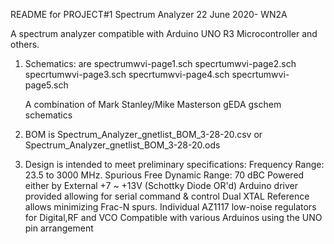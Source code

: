 README for PROJECT#1 Spectrum Analyzer 22 June 2020- WN2A

A spectrum analyzer compatible with Arduino UNO R3 Microcontroller and others.

1) Schematics: are	spectrumwvi-page1.sch
					specrtumwvi-page2.sch
					specrtumwvi-page3.sch
					specrtumwvi-page4.sch
					specrtumwvi-page5.sch
    
   A combination of Mark Stanley/Mike Masterson gEDA gschem schematics
    
2) BOM is Spectrum_Analyzer_gnetlist_BOM_3-28-20.csv or Spectrum_Analyzer_gnetlist_BOM_3-28-20.ods

3) Design is intended to meet preliminary specifications:
   Frequency Range: 23.5 to 3000 MHz.
   Spurious Free Dynamic Range: 70 dBC
   Powered either by External +7 ~ +13V (Schottky Diode OR'd)
   Arduino driver provided allowing for serial command & control
   Dual XTAL Reference allows minimizing Frac-N spurs.
   Individual AZ1117 low-noise regulators for Digital,RF and VCO
   Compatible with various Arduinos using the UNO pin arrangement

